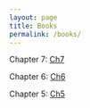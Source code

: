```yaml
---
layout: page
title: Books
permalink: /books/
---
```


Chapter 7: [Ch7](/_posts/2024-08-07-Ch7.md)

Chapter 6: [Ch6](/_posts/2024-08-06-Ch6.md)

Chapter 5: [Ch5](/_posts/2024-08-05-Ch5.md)
